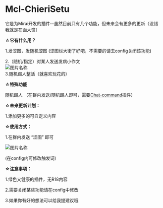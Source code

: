 # Mcl-ChieriSetu
它是为Mirai开发的插件--虽然目前只有几个功能，但未来会有更多的更新（没错我就是在画大饼）    
  
    
      
**☆它有什么用？**
  
1.发涩图，发随机涩图 (涩图烂大街了好吧，不需要的请去config关闭该功能) 
  
2.（随机/指定）对某人发送发病小作文       
![图片名称](http://f0.0sm.com/node0/2022/07/862CE78ED8C1D2A9-89fd84f2297142aa.png)    
3.随机踢人整活（就喜欢玩花的）
  
**☆特殊功能**

随机踢人 （在群内发送/随机踢人即可，需要[Chat-command](https://github.com/project-mirai/chat-command)插件）  

**☆未来更新计划：**  
  
1.添加更多的可自定义内容    
  
**☆使用方式：**  
  
1.在群内发送  “涩图” 即可  

![图片名称](http://f0.0sm.com/node0/2022/07/862CCE6022CB501B-103580520f1c0529.png)  
  
(在config内可修改触发词）  
  
**☆注意事项：**  
  
1.绿色又健康的插件，无R18内容  
  
2.需要关闭某些功能请在config中修改     

3.如果你有好的想法可以给我提建议哦
